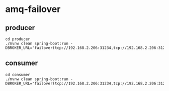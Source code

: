 # amq-failover

## producer
```
cd producer
./mvnw clean spring-boot:run -DBROKER_URL="failover(tcp://192.168.2.206:31234,tcp://192.168.2.206:31235)"
```

## consumer
```
cd consumer
./mvnw clean spring-boot:run -DBROKER_URL="failover(tcp://192.168.2.206:31234,tcp://192.168.2.206:31235)"
```
